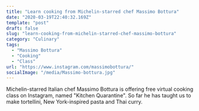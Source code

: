 ```yaml
---
title: "Learn cooking from Michelin-starred chef Massimo Bottura"
date: "2020-03-19T22:40:32.169Z"
template: "post"
draft: false
slug: "learn-cooking-from-michelin-starred-chef-massimo-bottura"
category: "Culinary"
tags:
  - "Massimo Bottura"
  - "Cooking"
  - "Class"
url: "https://www.instagram.com/massimobottura/"
socialImage: "/media/Massimo-bottura.jpg"
---
```

Michelin-starred Italian chef Massimo Bottura is offering free virtual cooking class on Instagram, named "Kitchen Quarantine". So far he has taught us to make tortellini, New York-inspired pasta and Thai curry.